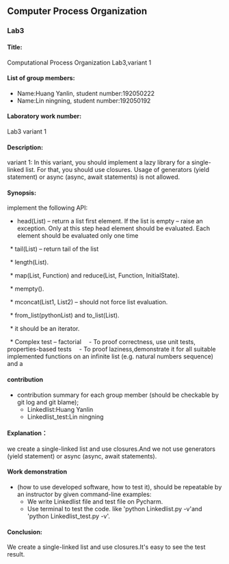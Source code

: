 ## Computer Process Organization
### Lab3

#### Title:
  Computational Process Organization Lab3,variant 1

#### List of group members:
  - Name:Huang Yanlin,  student number:192050222 
  - Name:Lin ningning,  student number:192050192

#### Laboratory work number:
   Lab3 variant 1
#### Description:
   variant 1: In this variant, you should implement a lazy library for a single-linked list. For that, you should use closures. Usage of generators (yield statement) or async (async, await statements) is not allowed.

#### Synopsis:  
 implement the following API:
 * head(List) – return a list first element. If the list is empty – raise an exception. Only at this step head element should be evaluated. Each element should be evaluated only one time
 
 * tail(List) – return tail of the list
 
 * length(List).
 
 * map(List, Function) and reduce(List, Function, InitialState).
 
 * mempty().
 
 * mconcat(List1, List2) – should not force list evaluation.
 
 * from_list(pythonList) and to_list(List).
 
 * it should be an iterator.
 
 * Complex test – factorial
  - To proof correctness, use unit tests, properties-based tests
  - To proof laziness,demonstrate it for all suitable implemented functions on an infinite list (e.g. natural numbers sequence) and a 

#### contribution
* contribution summary for each group member (should be checkable by git log and git blame);
   - Linkedlist:Huang Yanlin
   - Linkedlist_test:Lin ningning

#### Explanation：  
  we create a single-linked list and use closures.And we not use  generators (yield statement) or async (async, await statements).
  
#### Work demonstration 
* (how to use developed software, how to test it), should be repeatable by an instructor by given command-line examples:  
  - We write Linkedlist file and test file on Pycharm.
  - Use terminal to test the code. like 'python Linkedlist.py -v'and 'python Linkedlist_test.py -v'.

#### Conclusion:  
  We create a single-linked list and use closures.It's easy to see the test result.
  
 
